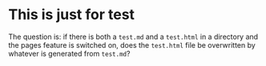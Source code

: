 # This is just for test

The question is: if there is both a `test.md` and a `test.html` in a directory and the pages feature is switched on, does the `test.html` file be overwritten by whatever is generated from `test.md`?
